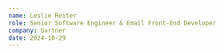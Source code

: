 ```yaml
---
name: Leslie Reiter
role: Senior Software Engineer & Email Front-End Developer
company: Gartner
date: 2024-10-29
---
```

